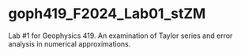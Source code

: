 # goph419_F2024_Lab01_stZM
Lab #1 for Geophysics 419. An examination of Taylor series and error analysis in numerical approximations.
